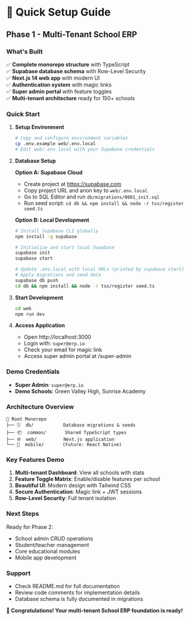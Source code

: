 # 🚀 Quick Setup Guide

## Phase 1 - Multi-Tenant School ERP

### What's Built
✅ **Complete monorepo structure** with TypeScript  
✅ **Supabase database schema** with Row-Level Security  
✅ **Next.js 14 web app** with modern UI  
✅ **Authentication system** with magic links  
✅ **Super admin portal** with feature toggles  
✅ **Multi-tenant architecture** ready for 150+ schools  

### Quick Start

1. **Setup Environment**
   ```bash
   # Copy and configure environment variables
   cp .env.example web/.env.local
   # Edit web/.env.local with your Supabase credentials
   ```

2. **Database Setup**
   
   **Option A: Supabase Cloud**
   - Create project at https://supabase.com
   - Copy project URL and anon key to `web/.env.local`
   - Go to SQL Editor and run `db/migrations/0001_init.sql`
   - Run seed script: `cd db && npm install && node -r tsx/register seed.ts`
   
   **Option B: Local Development**
   ```bash
   # Install Supabase CLI globally
   npm install -g supabase
   
   # Initialize and start local Supabase
   supabase init
   supabase start
   
   # Update .env.local with local URLs (printed by supabase start)
   # Apply migrations and seed data
   supabase db push
   cd db && npm install && node -r tsx/register seed.ts
   ```

3. **Start Development**
   ```bash
   cd web
   npm run dev
   ```

4. **Access Application**
   - Open http://localhost:3000
   - Login with: `super@erp.io`
   - Check your email for magic link
   - Access super admin portal at /super-admin

### Demo Credentials
- **Super Admin**: `super@erp.io`
- **Demo Schools**: Green Valley High, Sunrise Academy

### Architecture Overview
```
📁 Root Monorepo
├── 🗄️  db/           Database migrations & seeds
├── 📦  common/       Shared TypeScript types  
├── 🌐  web/          Next.js application
└── 📱  mobile/       (Future: React Native)
```

### Key Features Demo
1. **Multi-tenant Dashboard**: View all schools with stats
2. **Feature Toggle Matrix**: Enable/disable features per school
3. **Beautiful UI**: Modern design with Tailwind CSS
4. **Secure Authentication**: Magic link + JWT sessions
5. **Row-Level Security**: Full tenant isolation

### Next Steps
Ready for Phase 2:
- School admin CRUD operations
- Student/teacher management
- Core educational modules
- Mobile app development

### Support
- Check README.md for full documentation
- Review code comments for implementation details
- Database schema is fully documented in migrations

**🎉 Congratulations! Your multi-tenant School ERP foundation is ready!** 